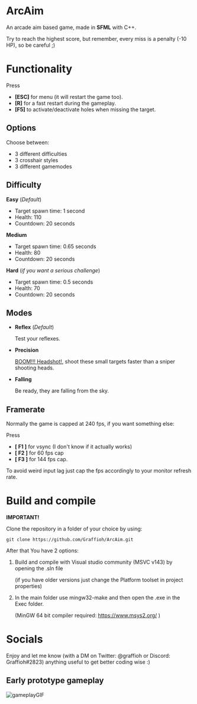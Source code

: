# ArcAim
An arcade aim based game, made in **SFML** with C++.

Try to reach the highest score, but remember, every miss is a penalty (-10 HP), so be careful ;)

# Functionality
Press 
+ **[ESC]** for menu (it will restart the game too).
+ **[R]** for a fast restart during the gameplay.
+ **[F5]** to activate/deactivate holes when missing the target.

## Options
Choose between:
+ 3 different difficulties
+ 3 crosshair styles
+ 3 different gamemodes

## Difficulty

**Easy** (*Default*)
+ Target spawn time: 1 second
+ Health: 110
+ Countdown: 20 seconds

**Medium**
+ Target spawn time: 0.65 seconds
+ Health: 80
+ Countdown: 20 seconds

**Hard** (*if you want a serious challenge*)
+ Target spawn time: 0.5 seconds
+ Health: 70
+ Countdown: 20 seconds

## Modes
+ **Reflex** (*Default*)

    Test your reflexes.
+ **Precision**

    [BOOM!!! Headshot!](https://www.youtube.com/watch?v=5_Xdi4T8mgI), shoot these small targets faster than a sniper shooting heads.

+ **Falling** 

    Be ready, they are falling from the sky.

## Framerate

Normally the game is capped at 240 fps, if you want something else: 

Press 
+ **[ F1 ]** for vsync (I don't know if it actually works)
+ **[ F2 ]** for 60 fps cap
+ **[ F3 ]** for 144 fps cap.

To avoid weird input lag just cap the fps accordingly to your monitor refresh rate.

# Build and compile
**IMPORTANT!** 

Clone the repository in a folder of your choice by using:

    git clone https://github.com/Graffioh/ArcAim.git

After that You have 2 options:
1) Build and compile with Visual studio community (MSVC v143) by opening the .sln file

    (if you have older versions just change the Platform toolset in project properties)

2) In the main folder use mingw32-make and then open the .exe in the Exec folder.

    (MinGW 64 bit compiler required: https://www.msys2.org/ )

# Socials
Enjoy and let me know (with a DM on Twitter: @graffioh or Discord: Graffioh#2823) anything useful to get better coding wise :)


## Early prototype gameplay

![gameplayGIF](https://i.imgur.com/q2icwPM.gif)

